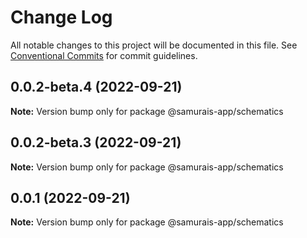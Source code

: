 # Change Log

All notable changes to this project will be documented in this file.
See [Conventional Commits](https://conventionalcommits.org) for commit guidelines.

## 0.0.2-beta.4 (2022-09-21)

**Note:** Version bump only for package @samurais-app/schematics





## 0.0.2-beta.3 (2022-09-21)

**Note:** Version bump only for package @samurais-app/schematics





## 0.0.1 (2022-09-21)

**Note:** Version bump only for package @samurais-app/schematics
